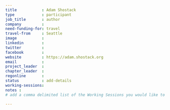 ```yaml
---
title           : Adam Shostack
type            : participant
job_title       : author
company         :
need-funding-for: travel 
travel-from     : Seattle
image           :
linkedin        :
twitter         :
facebook        :
website         : https://adam.shostack.org
email           :
project_leader  :
chapter_leader  :
regonline       :
status          : add-details
working-sessions: 
notes :
# add a comma delimited list of the Working Sessions you would like to attend in the meta above (use the session's title) e.g. working-sessions: Security Playbooks Diagrams, Hackathon Daily Sessions

---
```


<!-- put more details about participant here -->

